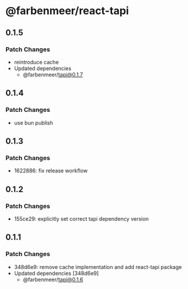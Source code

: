 # @farbenmeer/react-tapi

## 0.1.5

### Patch Changes

- reintroduce cache
- Updated dependencies
  - @farbenmeer/tapi@0.1.7

## 0.1.4

### Patch Changes

- use bun publish

## 0.1.3

### Patch Changes

- 1622886: fix release workflow

## 0.1.2

### Patch Changes

- 155ce29: explicitly set correct tapi dependency version

## 0.1.1

### Patch Changes

- 348d6e9: remove cache implementation and add react-tapi package
- Updated dependencies [348d6e9]
  - @farbenmeer/tapi@0.1.6
